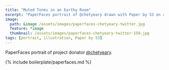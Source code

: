 ```yaml
---
title: "Muted Tones in an Earthy Room"
excerpt: "PaperFaces portrait of @chetyeary drawn with Paper by 53 on an iPad."
image: 
  path: &image /assets/images/paperfaces-chetyeary-twitter.jpg 
  feature: *image
  thumbnail: /assets/images/paperfaces-chetyeary-twitter-150.jpg
tags: [portrait, illustration, Paper by 53]
---
```


PaperFaces portrait of project donator [@chetyeary](http://twitter.com/chetyeary).

{% include boilerplate/paperfaces.md %}

